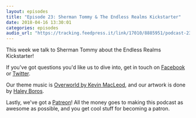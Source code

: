 ```yaml
---
layout: episodes
title: "Episode 23: Sherman Tommy & The Endless Realms Kickstarter"
date: 2018-04-16 13:30:01
categories: episodes
audio_url: "https://tracking.feedpress.it/link/17010/8885951/podcast-23-endless-realms-sherman-tommy.mp3"
---
```

This week we talk to Sherman Tommy about the Endless Realms Kickstarter!

If you've got questions you'd like us to dive into, get in touch on [Facebook](https://www.facebook.com/dmsofvancouver) or [Twitter](https://www.twitter.com/dmsofvancouver).

Our theme music is [Overworld by Kevin MacLeod](https://incompetech.com/music/royalty-free/music.html), and our artwork is done by [Haley Boros](http://www.haleyboros.com/).

Lastly, we've got a [Patreon](https://www.patreon.com/dmsofvancouver)! All the money goes to making this podcast as awesome as possible, and you get cool stuff for becoming a patron.
